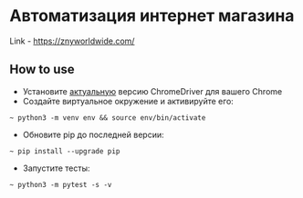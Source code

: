 # Автоматизация интернет магазина 

Link - https://znyworldwide.com/


## How to use
* Установите [актуальную](https://chromedriver.chromium.org/downloads) версию ChromeDriver для вашего Chrome
* Создайте виртуальное окружение и активируйте его:
```shell script
~ python3 -m venv env && source env/bin/activate
```
* Обновите pip до последней версии:
```shell script
~ pip install --upgrade pip
```
* Запустите тесты:
```shell script
~ python3 -m pytest -s -v
```

